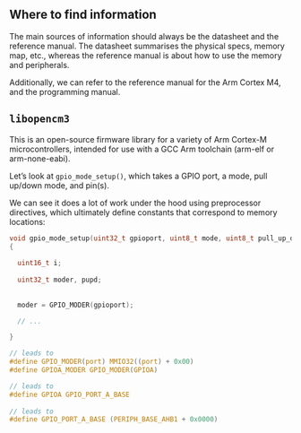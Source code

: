 ## Where to find information
The main sources of information should always be the datasheet and the reference manual. The datasheet summarises the physical specs, memory map, etc., whereas the reference manual is about how to use the memory and peripherals. 

Additionally, we can refer to the reference manual for the Arm Cortex M4, and the programming manual.

## `libopencm3`
This is an open-source firmware library for a variety of Arm Cortex-M microcontrollers, intended for use with a GCC Arm toolchain (arm-elf or arm-none-eabi). 

Let’s look at `gpio_mode_setup()`, which takes a GPIO port, a mode, pull up/down mode, and pin(s).

We can see it does a lot of work under the hood using preprocessor directives, which ultimately define constants that correspond to memory locations:
```c
void gpio_mode_setup(uint32_t gpioport, uint8_t mode, uint8_t pull_up_down, uint16_t gpios)
{
  
  uint16_t i;
  
  uint32_t moder, pupd;
  
  
  moder = GPIO_MODER(gpioport);

  // ... 

}

// leads to
#define GPIO_MODER(port) MMIO32((port) + 0x00)
#define GPIOA_MODER GPIO_MODER(GPIOA)

// leads to
#define GPIOA GPIO_PORT_A_BASE
  
// leads to
#define GPIO_PORT_A_BASE (PERIPH_BASE_AHB1 + 0x0000)

```